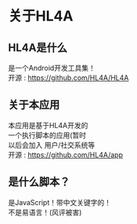 # 关于HL4A

## HL4A是什么

是一个Android开发工具集！  
开源 : https://github.com/HL4A/HL4A

## 关于本应用

本应用是基于HL4A开发的  
一个执行脚本的应用(暂时  
以后会加入 用户/社交系统等  
开源 : https://github.com/HL4A/app

## 是什么脚本？

是JavaScript！带中文关键字的！  
不是易语言！(风评被害)
